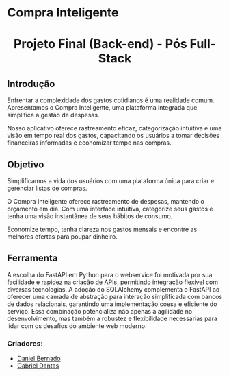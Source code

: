 # Compra Inteligente

<h1 align="center">Projeto Final (Back-end) - Pós Full-Stack</h1>

<h2>Introdução</h2>
<p>Enfrentar a complexidade dos gastos cotidianos é uma realidade comum. Apresentamos o Compra Inteligente, uma plataforma integrada que simplifica a gestão de despesas. </p>
<p>Nosso aplicativo oferece rastreamento eficaz, categorização intuitiva e uma visão em tempo real dos gastos, capacitando os usuários a tomar decisões financeiras informadas e economizar tempo nas compras.</p>

<h2>Objetivo</h2>
<p>Simplificamos a vida dos usuários com uma plataforma única para criar e gerenciar listas de compras.</p>
<p>O Compra Inteligente oferece rastreamento de despesas, mantendo o orçamento em dia. Com uma interface intuitiva, categorize seus gastos e tenha uma visão instantânea de seus hábitos de consumo.</p>
<p>Economize tempo, tenha clareza nos gastos mensais e encontre as melhores ofertas para poupar dinheiro.</p>

<h2>Ferramenta</h2>
<p>A escolha do FastAPI em Python para o webservice foi motivada por sua facilidade e rapidez na criação de APIs, permitindo integração flexível com diversas tecnologias. A adoção do SQLAlchemy complementa o FastAPI ao oferecer uma camada de abstração para interação simplificada com bancos de dados relacionais, garantindo uma implementação coesa e eficiente do serviço. Essa combinação potencializa não apenas a agilidade no desenvolvimento, mas também a robustez e flexibilidade necessárias para lidar com os desafios do ambiente web moderno.</p>


<h3>Criadores:</h3>

<ul>
    <li><a href="https://github.com/Brnards">Daniel Bernado</a></li>
    <li><a href="https://github.com/dantas2009">Gabriel Dantas</a></li>
</ul>